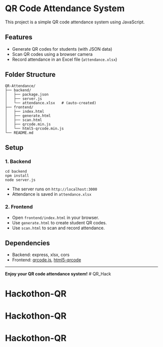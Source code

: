 # QR Code Attendance System

This project is a simple QR code attendance system using JavaScript.

## Features
- Generate QR codes for students (with JSON data)
- Scan QR codes using a browser camera
- Record attendance in an Excel file (`attendance.xlsx`)

## Folder Structure

```
QR-Attendance/
├── backend/
│   ├── package.json
│   ├── server.js
│   └── attendance.xlsx   # (auto-created)
├── frontend/
│   ├── index.html
│   ├── generate.html
│   ├── scan.html
│   ├── qrcode.min.js
│   └── html5-qrcode.min.js
└── README.md
```

## Setup

### 1. Backend
```
cd backend
npm install
node server.js
```
- The server runs on `http://localhost:3000`
- Attendance is saved in `attendance.xlsx`

### 2. Frontend
- Open `frontend/index.html` in your browser.
- Use `generate.html` to create student QR codes.
- Use `scan.html` to scan and record attendance.

## Dependencies
- Backend: express, xlsx, cors
- Frontend: [qrcode.js](https://github.com/davidshimjs/qrcodejs), [html5-qrcode](https://github.com/mebjas/html5-qrcode)

---

**Enjoy your QR code attendance system!** # QR_Hack
# Hackothon-QR
# Hackothon-QR
# Hackothon-QR
